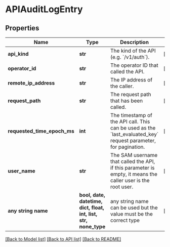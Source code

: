# APIAuditLogEntry


## Properties
Name | Type | Description | Notes
------------ | ------------- | ------------- | -------------
**api_kind** | **str** | The kind of the API (e.g. &#x60;/v1/auth&#x60;). | [optional] 
**operator_id** | **str** | The operator ID that called the API. | [optional] 
**remote_ip_address** | **str** | The IP address of the caller. | [optional] 
**request_path** | **str** | The request path that has been called. | [optional] 
**requested_time_epoch_ms** | **int** | The timestamp of the API call. This can be used as the &#x60;last_evaluated_key&#x60; request parameter, for pagination. | [optional] 
**user_name** | **str** | The SAM username that called the API, if this parameter is empty, it means the caller user is the root user. | [optional] 
**any string name** | **bool, date, datetime, dict, float, int, list, str, none_type** | any string name can be used but the value must be the correct type | [optional]

[[Back to Model list]](../README.md#documentation-for-models) [[Back to API list]](../README.md#documentation-for-api-endpoints) [[Back to README]](../README.md)


